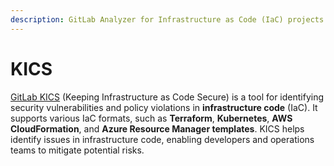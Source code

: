 ```yaml
---
description: GitLab Analyzer for Infrastructure as Code (IaC) projects
---
```


# KICS

[GitLab KICS](https://gitlab.com/gitlab-org/security-products/analyzers/kics) (Keeping Infrastructure as Code Secure) is a tool for identifying security vulnerabilities and policy violations in **infrastructure code** (IaC). It supports various IaC formats, such as **Terraform**, **Kubernetes**, **AWS CloudFormation**, and **Azure Resource Manager templates**. KICS helps identify issues in infrastructure code, enabling developers and operations teams to mitigate potential risks.
